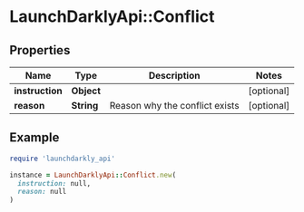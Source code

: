 # LaunchDarklyApi::Conflict

## Properties

| Name | Type | Description | Notes |
| ---- | ---- | ----------- | ----- |
| **instruction** | **Object** |  | [optional] |
| **reason** | **String** | Reason why the conflict exists | [optional] |

## Example

```ruby
require 'launchdarkly_api'

instance = LaunchDarklyApi::Conflict.new(
  instruction: null,
  reason: null
)
```

